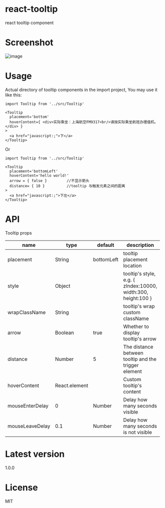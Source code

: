 # react-tooltip
react tooltip component

# Screenshot
![image](https://github.com/yongbingz/react-tooltip/blob/master/demo/screenshot/1.png)

# Usage
Actual directory of tooltip components in the import project, You may use it like this:

```
import Tooltip from '../src/Tooltip'

<Tooltip 
  placement='bottom'
  hoverContent={ <div>实际乘坐：上海航空FM9317<br/>请按实际乘坐航班办理值机。</div> }
>
  <a href="javascript:;">下</a>
</Tooltip>

```

Or

```
import Tooltip from '../src/Tooltip'

<Tooltip 
  placement='bottomLeft'
  hoverContent='hello world!'
  arrow = { false }         //不显示箭头
  distance= { 10 }          //tooltip 与触发元素之间的距离
>
  <a href="javascript:;">下左</a>
</Tooltip>

```


# API
Tooltip props
<table>
    <thead>
    <tr>
        <th>name</th>
        <th>type</th>
        <th>default</th>
        <th>description</th>
    </tr>
    </thead>
    <tbody>
        <tr>
          <td>placement</td>
          <td>String</td>
          <td>bottomLeft</td>
          <td>tooltip placement location</td>
        </tr>
        <tr>
          <td>style</td>
          <td>Object</td>
          <td></td>
          <td>tooltip's style, e.g. { zIndex:10000, width:300, height:100 }</td>
        </tr>
        <tr>
          <td>wrapClassName</td>
          <td>String</td>
          <td></td>
          <td>tooltip's wrap custom className</td>
        </tr>
        <tr>
          <td>arrow</td>
          <td>Boolean</td>
          <td>true</td>
          <td>Whether to display tooltip's arrow</td>
        </tr>
         <tr>
          <td>distance</td>
          <td>Number</td>
          <td>5</td>
          <td>The distance between tooltip and the trigger element</td>
        </tr>
        <tr>
          <td>hoverContent</td>
          <td>React.element</td>
          <td></td>
          <td>Custom tooltip's content </td>
        </tr>
        <tr>
          <td>mouseEnterDelay</td>
          <td>0</td>
          <td>Number</td>
          <td>Delay how many seconds visible</td>
        </tr>
        <tr>
          <td>mouseLeaveDelay</td>
          <td>0.1</td>
          <td>Number</td>
          <td>Delay how many seconds is not visible</td>
        </tr>
    </tbody>
</table>

# Latest version
1.0.0

# License
MIT
